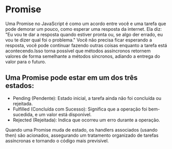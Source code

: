 # Promise
Uma Promise no JavaScript é como um acordo entre você e uma tarefa que pode demorar um pouco, como esperar uma resposta da internet. Ela diz: "Eu vou te dar a resposta quando estiver pronta ou, se algo der errado, eu vou te dizer qual foi o problema." Você não precisa ficar esperando a resposta, você pode continuar fazendo outras coisas enquanto a tarefa está acontecendo.Isso torna possível que métodos assíncronos retornem valores de forma semelhante a métodos síncronos, adiando a entrega do valor para o futuro.

## Uma Promise pode estar em um dos três estados:

- Pending (Pendente): Estado inicial, a tarefa ainda não foi concluída ou rejeitada.
- Fulfilled (Concluída com Sucesso): Significa que a operação foi bem-sucedida, e um valor está disponível.
- Rejected (Rejeitada): Indica que ocorreu um erro durante a operação.

Quando uma Promise muda de estado, os handlers associados (usando then) são acionados, assegurando um tratamento organizado de tarefas assíncronas e tornando o código mais previsível.